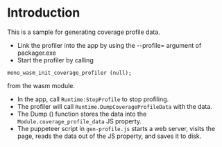 # Introduction

This is a sample for generating coverage profile data.

* Link the profiler into the app by using the --profile= argument of packager.exe
* Start the profiler by calling
```
mono_wasm_init_coverage_profiler (null);
```
from the wasm module.
* In the app, call ```Runtime:StopProfile``` to stop profiling.
* The profiler will call ```Runtime.DumpCoverageProfileData``` with the data.
* The Dump () function stores the data into the ```Module.coverage_profile_data``` JS property.
* The puppeteer script in ```gen-profile.js``` starts a web server, visits the page, reads
the data out of the JS property, and saves it to disk.
